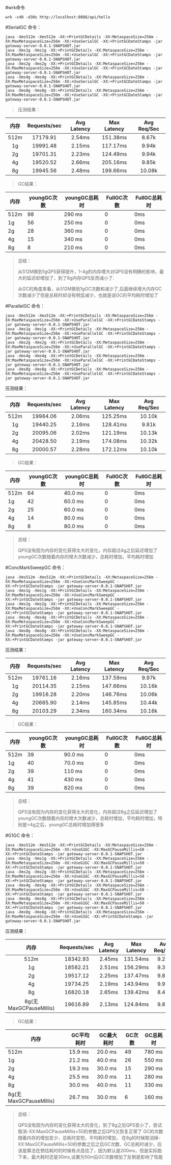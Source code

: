 #wrk命令
```
wrk -c40 -d30s http://localhost:8088/api/hello
```

#SerialGC
命令：
 ```
java -Xms512m -Xms512m -XX:+PrintGCDetails -XX:MetaspaceSize=256m -XX:MaxMetaspaceSize=256m -XX:+UseSerialGC -XX:+PrintGCDateStamps -jar gateway-server-0.0.1-SNAPSHOT.jar
java -Xms1g -Xms1g -XX:+PrintGCDetails -XX:MetaspaceSize=256m -XX:MaxMetaspaceSize=256m -XX:+UseSerialGC -XX:+PrintGCDateStamps -jar gateway-server-0.0.1-SNAPSHOT.jar
java -Xms2g -Xms2g -XX:+PrintGCDetails -XX:MetaspaceSize=256m -XX:MaxMetaspaceSize=256m -XX:+UseSerialGC -XX:+PrintGCDateStamps -jar gateway-server-0.0.1-SNAPSHOT.jar
java -Xms4g -Xms4g -XX:+PrintGCDetails -XX:MetaspaceSize=256m -XX:MaxMetaspaceSize=256m -XX:+UseSerialGC -XX:+PrintGCDateStamps -jar gateway-server-0.0.1-SNAPSHOT.jar
java -Xms8g -Xms8g -XX:+PrintGCDetails -XX:MetaspaceSize=256m -XX:MaxMetaspaceSize=256m -XX:+UseSerialGC -XX:+PrintGCDateStamps -jar gateway-server-0.0.1-SNAPSHOT.jar

```
>压测结果：
>
 | 内存 |         Requests/sec   |       Avg Latency|        Max Latency |   Avg Req/Sec   | 
 | :----:|:----: |:----: |:----: |:----: |
 | 512m | 17179.91            | 2.54ms            | 151.38ms           | 8.67k           |
 | 1g   | 19991.48           | 2.15ms            | 117.17ms          | 9.94k             |
 | 2g   | 19701.31           | 2.23ms            | 124.49ms         | 9.94k               |
 | 4g   | 19520.52           | 2.66ms            | 205.16ms          | 9.85k             |
 | 8g   | 19945.56           | 2.48ms         | 199.66ms          | 10.08k             |

>GC结果：
>	
| 内存 | youngGC次数 | youngGC总耗时 | FullGC次数 | FullGC总耗时 |
| ---- | --------------- | ----------------- | -------------- | ---------------- |
| 512m |  98              | 290 ms             | 0            | 0ms             |
| 1g   |  56              | 250 ms           | 0           | 0ms           |
| 2g   |  28              | 360 ms             | 0              | 0ms              |
| 4g   |  15              | 340 ms             | 0              | 0ms              |
| 8g   |  8              | 210 ms             | 0              | 0ms              |

>总结：
>
>从512M换到1gQPS获得提升，1-4g的内存增大对QPS没有明确的影响，最大的延迟却增加了，到了8g内存QPS反而减小了.
>
>从GC的角度来看，从512M换到1gGC次数和减少了,后面继续增大内存GC次数减少了但是总耗时却没有明显减少，也就是说GC的平均耗时增加了
                 
 
#ParallelGC
命令：
 ```
java -Xms512m -Xms512m -XX:+PrintGCDetails -XX:MetaspaceSize=256m -XX:MaxMetaspaceSize=256m -XX:+UseParallelGC -XX:+PrintGCDateStamps -jar gateway-server-0.0.1-SNAPSHOT.jar
java -Xms1g -Xms1g -XX:+PrintGCDetails -XX:MetaspaceSize=256m -XX:MaxMetaspaceSize=256m -XX:+UseParallelGC -XX:+PrintGCDateStamps -jar gateway-server-0.0.1-SNAPSHOT.jar
java -Xms2g -Xms2g -XX:+PrintGCDetails -XX:MetaspaceSize=256m -XX:MaxMetaspaceSize=256m -XX:+UseParallelGC -XX:+PrintGCDateStamps -jar gateway-server-0.0.1-SNAPSHOT.jar
java -Xms4g -Xms4g -XX:+PrintGCDetails -XX:MetaspaceSize=256m -XX:MaxMetaspaceSize=256m -XX:+UseParallelGC -XX:+PrintGCDateStamps -jar gateway-server-0.0.1-SNAPSHOT.jar
java -Xms8g -Xms8g -XX:+PrintGCDetails -XX:MetaspaceSize=256m -XX:MaxMetaspaceSize=256m -XX:+UseParallelGC -XX:+PrintGCDateStamps -jar gateway-server-0.0.1-SNAPSHOT.jar

```
压测结果：

 | 内存 |         Requests/sec   |       Avg Latency|        Max Latency |   Avg Req/Sec   | 
 | :----:|:----: |:----: |:----: |:----: |
 | 512m | 19984.06            | 2.06ms            | 125.25ms           | 10.10k           |
 | 1g   | 19440.25           |  2.16ms            | 128.41ms          | 9.81k              |
 | 2g   | 20095.06           | 2.02ms            | 121.19ms         | 10.13k               |
 | 4g   | 20428.50           | 2.19ms            | 174.08ms          | 10.32k             |
 | 8g   | 20000.57           | 2.28ms         | 172.12ms          | 10.10k             |
 
 >GC结果：
 >	
 | 内存 | youngGC次数 | youngGC总耗时 | FullGC次数 | FullGC总耗时 |
 | ---- | --------------- | ----------------- | -------------- | ---------------- |
 | 512m |  64              | 40.0 ms             | 0            | 0ms             |
 | 1g   |  42              | 60.0 ms           | 0           | 0ms           |
 | 2g   |  25              | 60.0 ms             | 0              | 0ms              |
 | 4g   |  14              | 80.0 ms             | 0              | 0ms              |
 | 8g   |  8              | 80.0 ms             | 0              | 0ms              |


>总结：
>
>QPS没有因为内存的变化获得太大的变化，内存超过4g之后延迟增加了
>youngGC次数随着内存的增大次数减少，总耗时增加，平均耗时增加

#ConcMarkSweepGC
命令：
 ```
java -Xms512m -Xms512m -XX:+PrintGCDetails -XX:MetaspaceSize=256m -XX:MaxMetaspaceSize=256m -XX:+UseConcMarkSweepGC -XX:+PrintGCDateStamps -jar gateway-server-0.0.1-SNAPSHOT.jar
java -Xms1g -Xms1g -XX:+PrintGCDetails -XX:MetaspaceSize=256m -XX:MaxMetaspaceSize=256m -XX:+UseConcMarkSweepGC -XX:+PrintGCDateStamps -jar gateway-server-0.0.1-SNAPSHOT.jar
java -Xms2g -Xms2g -XX:+PrintGCDetails -XX:MetaspaceSize=256m -XX:MaxMetaspaceSize=256m -XX:+UseConcMarkSweepGC -XX:+PrintGCDateStamps -jar gateway-server-0.0.1-SNAPSHOT.jar
java -Xms4g -Xms4g -XX:+PrintGCDetails -XX:MetaspaceSize=256m -XX:MaxMetaspaceSize=256m -XX:+UseConcMarkSweepGC -XX:+PrintGCDateStamps -jar gateway-server-0.0.1-SNAPSHOT.jar
java -Xms8g -Xms8g -XX:+PrintGCDetails -XX:MetaspaceSize=256m -XX:MaxMetaspaceSize=256m -XX:+UseConcMarkSweepGC -XX:+PrintGCDateStamps -jar gateway-server-0.0.1-SNAPSHOT.jar

```
压测结果：

 | 内存 |         Requests/sec   |       Avg Latency|        Max Latency |   Avg Req/Sec   | 
 | :----:|:----: |:----: |:----: |:----: |
 | 512m | 19761.16            | 2.16ms            | 137.59ms           | 9.97k           |
 | 1g   | 20114.35           |  2.15ms            | 147.66ms          | 10.16k              |
 | 2g   | 19916.28           | 2.20ms            | 146.76ms         | 10.06k                |
 | 4g   | 20665.90           | 2.14ms            | 145.85ms          | 10.44k            |
 | 8g   | 20103.29           | 2.34ms         | 160.34ms          | 10.16k             |
 
  >GC结果：
  >	
  | 内存 | youngGC次数 | youngGC总耗时 | FullGC次数 | FullGC总耗时 |
  | ---- | --------------- | ----------------- | -------------- | ---------------- |
  | 512m |  39              | 90.0 ms             | 0            | 0ms             |
  | 1g   |  40              | 70.0 ms           | 0           | 0ms           |
  | 2g   |  39              |110 ms             | 0              | 0ms              |
  | 4g   |  41              | 430 ms             | 0              | 0ms              |
  | 8g   |  39              | 820 ms             | 0              | 0ms              |
 
 
 >总结：
 >
 >QPS没有因为内存的变化获得太大的变化，内存超过8g之后延迟增加了
 >youngGC次数随着内存的增大次数减少，总耗时增加，平均耗时增加，特别是>4g之后，youngGC总耗时增加得很多

#G1GC
命令：
 ```
java -Xms512m -Xms512m -XX:+PrintGCDetails -XX:MetaspaceSize=256m -XX:MaxMetaspaceSize=256m -XX:+UseG1GC -XX:MaxGCPauseMillis=50 -XX:+PrintGCDateStamps -jar gateway-server-0.0.1-SNAPSHOT.jar
java -Xms1g -Xms1g -XX:+PrintGCDetails -XX:MetaspaceSize=256m -XX:MaxMetaspaceSize=256m -XX:+UseG1GC -XX:MaxGCPauseMillis=50 -XX:+PrintGCDateStamps -jar gateway-server-0.0.1-SNAPSHOT.jar
java -Xms2g -Xms2g -XX:+PrintGCDetails -XX:MetaspaceSize=256m -XX:MaxMetaspaceSize=256m -XX:+UseG1GC -XX:MaxGCPauseMillis=50 -XX:+PrintGCDateStamps -jar gateway-server-0.0.1-SNAPSHOT.jar
java -Xms4g -Xms4g -XX:+PrintGCDetails -XX:MetaspaceSize=256m -XX:MaxMetaspaceSize=256m -XX:+UseG1GC -XX:MaxGCPauseMillis=50 -XX:+PrintGCDateStamps -jar gateway-server-0.0.1-SNAPSHOT.jar
java -Xms8g -Xms8g -XX:+PrintGCDetails -XX:MetaspaceSize=256m -XX:MaxMetaspaceSize=256m -XX:+UseG1GC -XX:MaxGCPauseMillis=50 -XX:+PrintGCDateStamps -jar gateway-server-0.0.1-SNAPSHOT.jar
java -Xms8g -Xms8g -XX:+PrintGCDetails -XX:MetaspaceSize=256m -XX:MaxMetaspaceSize=256m -XX:+UseG1GC -XX:+PrintGCDateStamps -jar gateway-server-0.0.1-SNAPSHOT.jar
```
压测结果：

 | 内存 |         Requests/sec   |       Avg Latency|        Max Latency |   Avg Req/Sec   | 
 | :----:|:----: |:----: |:----: |:----: |
 | 512m | 18342.93            | 2.45ms            | 131.54ms           | 9.21k           |
 | 1g   | 18582.21           |  2.51ms            | 156.29ms          | 9.38k              |
 | 2g   | 19517.12           | 2.25ms            | 137.47ms         | 9.86k                |
 | 4g   | 19734.25           | 2.19ms            | 143.94ms          | 9.97k            |
 | 8g   | 16820.18           | 2.65ms         | 139.42ms          | 8.49k            |
  | 8g(无MaxGCPauseMillis)   |  19616.89           | 2.13ms         | 124.84ms          | 9.89k            |

 
  >GC结果：
  >	
  | 内存 | GC平均耗时 | GC最大耗时 | GC次数 | GC总耗时 |
  | ---- | --------------- | ----------------- | -------------- | ---------------- |
  | 512m |  15.9 ms              | 20.0 ms             | 49            | 780 ms             |
  | 1g   |  21.2 ms              | 40.0 ms           | 26          | 550 ms           |
  | 2g   |  19.3 ms              |30.0 ms             | 15              | 290 ms              |
  | 4g   |  25.5 ms              | 30.0 ms             | 11              | 280 ms              |
  | 8g   |  30.0 ms              | 40.0 ms             | 11              | 330 ms              |
 | 8g(无MaxGCPauseMillis)   |  26.7 ms              | 30.0 ms             | 6              | 	160 ms              |
 >总结：
 >
 >QPS没有因为内存的变化获得太大的变化，到了8g之后QPS变小了，尝试取消-XX:MaxGCPauseMillis=50的参数之后QPS又恢复正常了
 >GC的次数随着内存的增加变少，总耗时变短，平均耗时增加，
 >在8g的时候取消掉-XX:MaxGCPauseMillis=50的参数之后之后GC次数、GC总耗时减少，应该是算法在预估耗时的时候有点高估了，因为默认是200ms，但是实际跑下来，最大耗时还是30ms,设置为50m后GC次数增加了反倒是影响了性能



